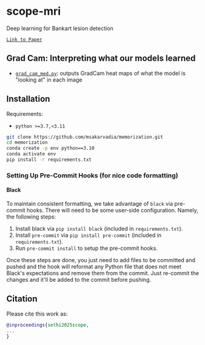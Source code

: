 # scope-mri
Deep learning for Bankart lesion detection

[`Link to Paper`](...)

## Grad Cam: Interpreting what our models learned
- [`grad_cam_med.py`](https://github.com/sahilsethi0105/scope-mri/blob/grad_cam/grad_cam/grad_cam_med.py): outputs GradCam heat maps of what the model is "looking at" in each image


## Installation

Requirements:

- `python >=3.7,<3.11`

```bash
git clone https://github.com/msakarvadia/memorization.git
cd memorization
conda create -p env python==3.10
conda activate env
pip install -r requirements.txt
```

### Setting Up Pre-Commit Hooks (for nice code formatting)

#### Black

To maintain consistent formatting, we take advantage of `black` via pre-commit hooks.
There will need to be some user-side configuration. Namely, the following steps:

1. Install black via `pip install black` (included in `requirements.txt`).
2. Install `pre-commit` via `pip install pre-commit` (included in `requirements.txt`).
3. Run `pre-commit install` to setup the pre-commit hooks.

Once these steps are done, you just need to add files to be committed and pushed and the hook will reformat any Python file that does not meet Black's expectations and remove them from the commit. Just re-commit the changes and it'll be added to the commit before pushing.



## Citation

Please cite this work as:

```bibtex
@inproceedings{sethi2025scope,
...
}
```

